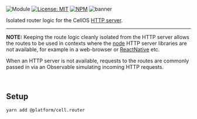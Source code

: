 ![Module](https://img.shields.io/badge/%40platform-cell.router-%23EA4E7E.svg)
[![License: MIT](https://img.shields.io/badge/license-MIT-blue.svg)](https://opensource.org/licenses/MIT)
[![NPM](https://img.shields.io/npm/v/@platform/cell.router.svg?colorB=blue&style=flat)](https://www.npmjs.com/package/@platform/cell.router)
![banner](https://user-images.githubusercontent.com/185555/76151555-23bfb900-611b-11ea-9497-2773c93f61e3.png)

Isolated router logic for the CellOS [HTTP server](../cell.http).

---

**NOTE:** Keeping the route logic cleanly isolated from the HTTP server allows the routes to be
used in contexts where the [node](https://nodejs.org/) HTTP server libraries are not available, for example in
a web-browser or [ReactNative](https://reactnative.dev/) etc.

When an HTTP server is not available, requests to the routes are commonly passed in via an Observable
simulating incoming HTTP requests.

<p>&nbsp;</p>

## Setup

    yarn add @platform/cell.router

<p>&nbsp;</p>
<p>&nbsp;</p>
